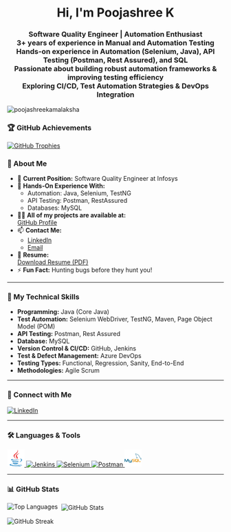 <h1 align="center"> Hi, I'm Poojashree K</h1>
<h3 align="center">
  Software Quality Engineer | Automation Enthusiast  
  <br> 3+ years of experience in Manual and Automation Testing  
  <br> Hands-on experience in Automation (Selenium, Java), API Testing (Postman, Rest Assured), and SQL  
  <br> Passionate about building robust automation frameworks & improving testing efficiency  
  <br> Exploring CI/CD, Test Automation Strategies & DevOps Integration  
</h3>

<p align="left"> 
  <img src="https://komarev.com/ghpvc/?username=poojashreekamalaksha&label=Profile%20views&color=0e75b6&style=flat" alt="poojashreekamalaksha" /> 
</p>

### 🏆 GitHub Achievements  
<p align="left"> 
  <a href="https://github.com/ryo-ma/github-profile-trophy">
    <img src="https://github-profile-trophy.vercel.app/?username=poojashreekamalaksha" alt="GitHub Trophies" />
  </a> 
</p>

### 🚀 About Me  
- 🔭 **Current Position:** Software Quality Engineer at Infosys  
- 🌱 **Hands-On Experience With:**  
  - Automation: Java, Selenium, TestNG  
  - API Testing: Postman, RestAssured  
  - Databases: MySQL  
- 👨‍💻 **All of my projects are available at:**  
  [GitHub Profile](https://github.com/Poojashreekamalaksha)  
- 📫 **Contact Me:**  
  - [LinkedIn](https://www.linkedin.com/in/poojashreek)  
  - [Email](mailto:poojakamalaksha98@gmail.com)  
- 📄 **Resume:**  
  [Download Resume (PDF)](https://github.com/Poojashreekamalaksha/Resume/raw/main/PoojashreeK_SoftwareQualityEngineer_Resume.pdf)  
- ⚡ **Fun Fact:** Hunting bugs before they hunt you!  

---

### 🧠 My Technical Skills  
- **Programming:** Java (Core Java)  
- **Test Automation:** Selenium WebDriver, TestNG, Maven, Page Object Model (POM)  
- **API Testing:** Postman, Rest Assured  
- **Database:** MySQL  
- **Version Control & CI/CD:** GitHub, Jenkins  
- **Test & Defect Management:** Azure DevOps  
- **Testing Types:** Functional, Regression, Sanity, End-to-End  
- **Methodologies:** Agile Scrum  

---

### 🔗 Connect with Me  
<p align="left">
  <a href="https://linkedin.com/in/poojashreek" target="_blank">
    <img align="center" src="https://raw.githubusercontent.com/rahuldkjain/github-profile-readme-generator/master/src/images/icons/Social/linked-in-alt.svg" alt="LinkedIn" height="30" width="40" />
  </a>
</p>

---

### 🛠️ Languages & Tools  
<p align="left"> 
  <a href="https://www.java.com" target="_blank"> 
    <img src="https://raw.githubusercontent.com/devicons/devicon/master/icons/java/java-original.svg" alt="Java" width="40" height="40"/> 
  </a> 
  <a href="https://www.jenkins.io" target="_blank"> 
    <img src="https://www.vectorlogo.zone/logos/jenkins/jenkins-icon.svg" alt="Jenkins" width="40" height="40"/> 
  </a> 
  <a href="https://www.selenium.dev" target="_blank"> 
    <img src="https://raw.githubusercontent.com/detain/svg-logos/780f25886640cef088af994181646db2f6b1a3f8/svg/selenium-logo.svg" alt="Selenium" width="40" height="40"/> 
  </a> 
  <a href="https://www.postman.com/" target="_blank">
    <img src="https://www.vectorlogo.zone/logos/getpostman/getpostman-icon.svg" alt="Postman" width="40" height="40"/>
  </a>
  <a href="https://www.mysql.com/" target="_blank">
    <img src="https://raw.githubusercontent.com/devicons/devicon/master/icons/mysql/mysql-original-wordmark.svg" alt="MySQL" width="40" height="40"/>
  </a>
</p>

---

### 📊 GitHub Stats  
<p>
  <img align="left" src="https://github-readme-stats.vercel.app/api/top-langs?username=poojashreekamalaksha&show_icons=true&locale=en&layout=compact" alt="Top Languages" />
</p>

<p>&nbsp;
  <img align="center" src="https://github-readme-stats.vercel.app/api?username=poojashreekamalaksha&show_icons=true&locale=en" alt="GitHub Stats" />
</p>

<p>
  <img align="center" src="https://github-readme-streak-stats.herokuapp.com/?user=poojashreekamalaksha&" alt="GitHub Streak" />
</p>


